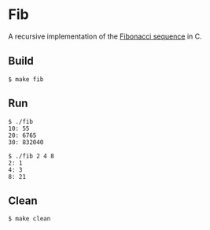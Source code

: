# Fib

A recursive implementation of the [Fibonacci sequence](https://en.wikipedia.org/wiki/Fibonacci_sequence) in C.

## Build

```shell
$ make fib
```

## Run

```shell
$ ./fib
10: 55
20: 6765
30: 832040

$ ./fib 2 4 8
2: 1
4: 3
8: 21
```

## Clean

```shell
$ make clean
```
